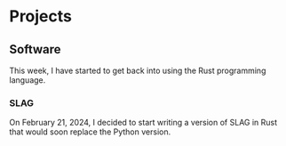 # Projects

## Software
This week, I have started to get back into using the Rust programming language.

### SLAG
On February 21, 2024, I decided to start writing a version of SLAG in Rust that would soon replace the Python version.
